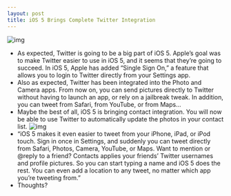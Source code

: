 ```yaml
---
layout: post
title: iOS 5 Brings Complete Twitter Integration
---
```

![img](http://media.idownloadblog.com/wp-content/uploads/2011/06/Apple-Twitter-iOS-5.png)
* As expected, Twitter is going to be a big part of iOS 5. Apple’s goal was to make Twitter easier to use in iOS 5, and it seems that they’re going to succeed. In iOS 5, Apple has added “Single Sign On,” a feature that allows you to login to Twitter directly from your Settings app.
* Also as expected, Twitter has been integrated into the Photo and Camera apps. From now on, you can send pictures directly to Twitter without having to launch an app, or rely on a jailbreak tweak. In addition, you can tweet from Safari, from YouTube, or from Maps…
* Maybe the best of all, iOS 5 is bringing contact integration. You will now be able to use Twitter to automatically update the photos in your contact list.
![img](http://media.idownloadblog.com/wp-content/uploads/2011/06/features_twitter_integration.png)
* “iOS 5 makes it even easier to tweet from your iPhone, iPad, or iPod touch. Sign in once in Settings, and suddenly you can tweet directly from Safari, Photos, Camera, YouTube, or Maps. Want to mention or @reply to a friend? Contacts applies your friends’ Twitter usernames and profile pictures. So you can start typing a name and iOS 5 does the rest. You can even add a location to any tweet, no matter which app you’re tweeting from.”
* Thoughts?

